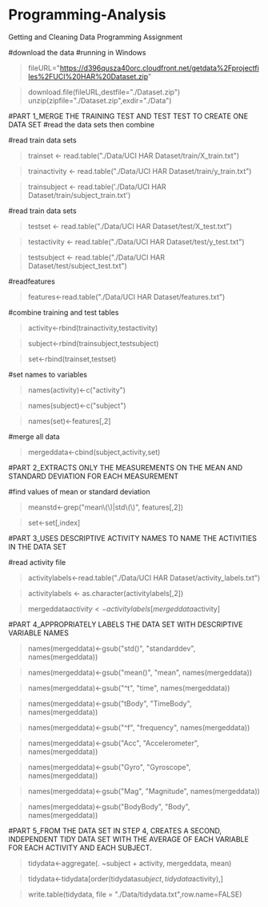# Programming-Analysis
Getting and Cleaning Data Programming Assignment

#download the data
#running in Windows

>fileURL="https://d396qusza40orc.cloudfront.net/getdata%2Fprojectfiles%2FUCI%20HAR%20Dataset.zip"

>download.file(fileURL,destfile="./Dataset.zip")
>unzip(zipfile="./Dataset.zip",exdir="./Data")

#PART 1_MERGE THE TRAINING TEST AND TEST TEST TO CREATE ONE DATA SET
#read the data sets then combine

#read train data sets
>trainset <- read.table("./Data/UCI HAR Dataset/train/X_train.txt")

>trainactivity <- read.table("./Data/UCI HAR Dataset/train/y_train.txt")

>trainsubject <- read.table('./Data/UCI HAR Dataset/train/subject_train.txt')

#read train data sets
>testset <- read.table("./Data/UCI HAR Dataset/test/X_test.txt")

>testactivity <- read.table("./Data/UCI HAR Dataset/test/y_test.txt")

>testsubject <- read.table("./Data/UCI HAR Dataset/test/subject_test.txt")

#readfeatures
>features<-read.table("./Data/UCI HAR Dataset/features.txt")

#combine training and test tables
>activity<-rbind(trainactivity,testactivity)

>subject<-rbind(trainsubject,testsubject)

>set<-rbind(trainset,testset)

#set names to variables
>names(activity)<-c("activity")

>names(subject)<-c("subject")

>names(set)<-features[,2]

#merge all data
>mergeddata<-cbind(subject,activity,set)


#PART 2_EXTRACTS ONLY THE MEASUREMENTS ON THE MEAN AND STANDARD DEVIATION FOR EACH MEASUREMENT

#find values of mean or standard deviation
>meanstd<-grep("mean\\(\\)|std\\(\\)", features[,2])

>set<-set[,index]


#PART 3_USES DESCRIPTIVE ACTIVITY NAMES TO NAME THE ACTIVITIES IN THE DATA SET

#read activity file
>activitylabels<-read.table("./Data/UCI HAR Dataset/activity_labels.txt")

>activitylabels <- as.character(activitylabels[,2])

>mergeddata$activity <- activitylabels[mergeddata$activity]



#PART 4_APPROPRIATELY LABELS THE DATA SET WITH DESCRIPTIVE VARIABLE NAMES
>names(mergeddata)<-gsub("std()", "standarddev", names(mergeddata))

>names(mergeddata)<-gsub("mean()", "mean", names(mergeddata))

>names(mergeddata)<-gsub("^t", "time", names(mergeddata))

>names(mergeddata)<-gsub("tBody", "TimeBody", names(mergeddata))

>names(mergeddata)<-gsub("^f", "frequency", names(mergeddata))

>names(mergeddata)<-gsub("Acc", "Accelerometer", names(mergeddata))

>names(mergeddata)<-gsub("Gyro", "Gyroscope", names(mergeddata))

>names(mergeddata)<-gsub("Mag", "Magnitude", names(mergeddata))

>names(mergeddata)<-gsub("BodyBody", "Body", names(mergeddata))

#PART 5_FROM THE DATA SET IN STEP 4, CREATES A SECOND, INDEPENDENT TIDY DATA SET WITH THE AVERAGE OF EACH VARIABLE FOR EACH ACTIVITY AND EACH SUBJECT.

>tidydata<-aggregate(. ~subject + activity, mergeddata, mean)

>tidydata<-tidydata[order(tidydata$subject,tidydata$activity),]

>write.table(tidydata, file = "./Data/tidydata.txt",row.name=FALSE)
